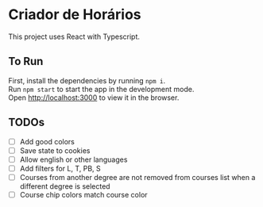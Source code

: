 # Criador de Horários

This project uses React with Typescript.

## To Run

First, install the dependencies by running `npm i`.\
Run `npm start` to start the app in the development mode.\
Open [http://localhost:3000](http://localhost:3000) to view it in the browser.

## TODOs

- [ ] Add good colors
- [ ] Save state to cookies
- [ ] Allow english or other languages
- [ ] Add filters for L, T, PB, S
- [ ] Courses from another degree are not removed from courses list when a different degree is selected
- [ ] Course chip colors match course color
